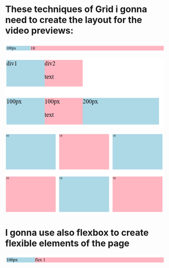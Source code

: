 # These techniques of Grid i gonna need to create the layout for the video previews:

![](https://github.com/JakubTabor/Youtube_prerequisite_techniques/blob/main/Images/Grid_images/1fr_size.png)

![](https://github.com/JakubTabor/Youtube_prerequisite_techniques/blob/main/Images/Grid_images/div_size.png)

![](https://github.com/JakubTabor/Youtube_prerequisite_techniques/blob/main/Images/Grid_images/grid_layout.png)

# I gonna use also flexbox to create flexible elements of the page

![](https://github.com/JakubTabor/Youtube_prerequisite_techniques/blob/main/Images/Flexbox_images/flex1_size.png)

![]()

